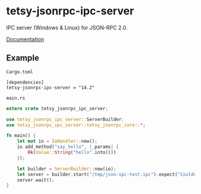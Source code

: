 # tetsy-jsonrpc-ipc-server
IPC server (Windows & Linux) for JSON-RPC 2.0.

[Documentation](http://tetcoin.github.io/tetsy-jsonrpc/jsonrpc_ipc_server/index.html)

## Example

`Cargo.toml`

```
[dependencies]
tetsy-jsonrpc-ipc-server = "14.2"
```

`main.rs`

```rust
extern crate tetsy_jsonrpc_ipc_server;

use tetsy_jsonrpc_ipc_server::ServerBuilder;
use tetsy_jsonrpc_ipc_server::tetsy_jsonrpc_core::*;

fn main() {
	let mut io = IoHandler::new();
	io.add_method("say_hello", |_params| {
		Ok(Value::String("hello".into()))
	});

	let builder = ServerBuilder::new(io);
	let server = builder.start("/tmp/json-ipc-test.ipc").expect("Couldn't open socket");
	server.wait();
}
```

